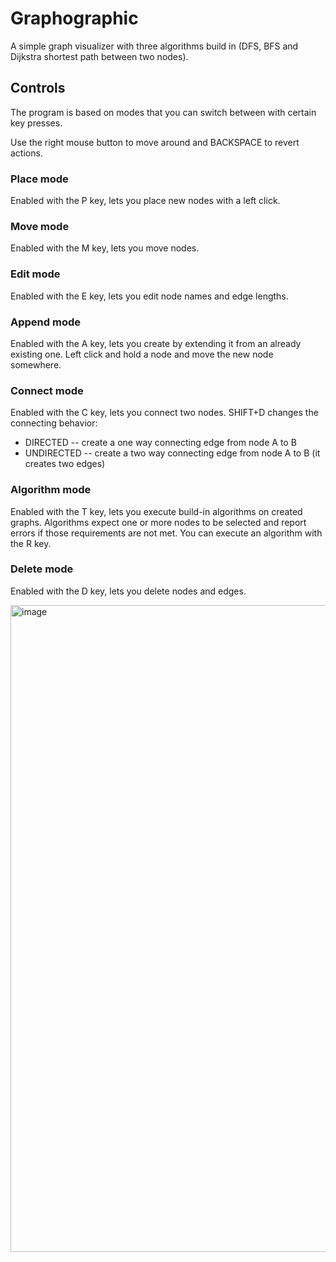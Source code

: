 # Graphographic

A simple graph visualizer with three algorithms build in (DFS, BFS and Dijkstra shortest path between two nodes).

## Controls

The program is based on modes that you can switch between with certain key presses.

Use the right mouse button to move around and BACKSPACE to revert actions.

### Place mode

Enabled with the P key, lets you place new nodes with a left click.

### Move mode

Enabled with the M key, lets you move nodes.

### Edit mode

Enabled with the E key, lets you edit node names and edge lengths.

### Append mode

Enabled with the A key, lets you create by extending it from an already existing one. Left click and hold a node and move the new node somewhere.

### Connect mode

Enabled with the C key, lets you connect two nodes. SHIFT+D changes the connecting behavior:

- DIRECTED -- create a one way connecting edge from node A to B
- UNDIRECTED -- create a two way connecting edge from node A to B (it creates two edges)

### Algorithm mode

Enabled with the T key, lets you execute build-in algorithms on created graphs. Algorithms expect one or more nodes to be selected and report errors if those requirements are not met. You can execute an algorithm with the R key.

### Delete mode

Enabled with the D key, lets you delete nodes and edges.

<img width="1920" height="1035" alt="image" src="https://github.com/user-attachments/assets/f075d00c-a0cc-42d3-8d6d-cfb6d714d35e" />

